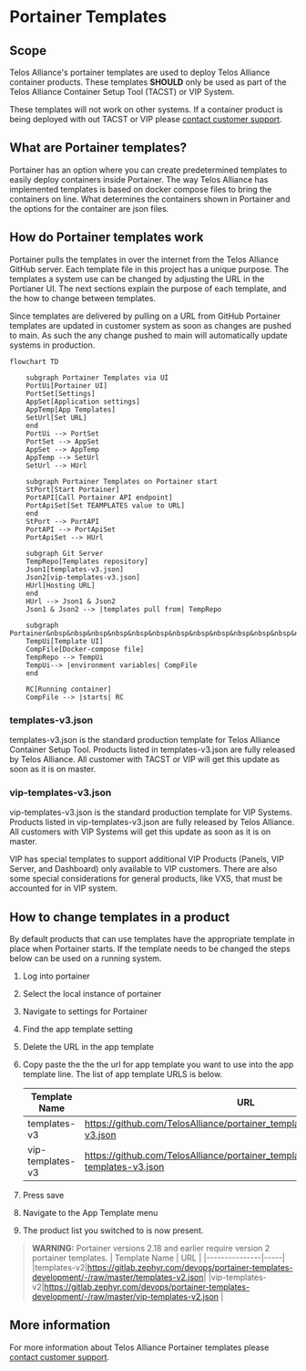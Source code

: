 # Portainer Templates

## Scope

Telos Alliance's portainer templates are used to deploy Telos Alliance container products. These templates **SHOULD** only be used as part of the Telos Alliance Container Setup Tool (TACST) or VIP System.

These templates will not work on other systems. If a container product is being deployed with out TACST or VIP please [contact customer support](https://www.telosalliance.com/support-request).

## What are Portainer templates?

Portainer has an option where you can create predetermined templates to easily deploy containers inside Portainer. The way Telos Alliance has implemented templates is based on docker compose files to bring the containers on line. What determines the containers shown in Portainer and the options for the container are json files.

## How do Portainer templates work

Portainer pulls the templates in over the internet from the Telos Alliance GitHub server. Each template file in this project has a unique purpose. The templates a system use can be changed by adjusting the URL in the Portianer UI. The next sections explain the purpose of each template, and the how to change between templates.

Since templates are delivered by pulling on a URL from GitHub Portainer templates are updated in customer system as soon as changes are pushed to main. As such the any change pushed to main will automatically update systems in production.

```mermaid
flowchart TD

    subgraph Portainer Templates via UI
    PortUi[Portainer UI]
    PortSet[Settings]
    AppSet[Application settings]
    AppTemp[App Templates]
    SetUrl[Set URL]
    end
    PortUi --> PortSet
    PortSet --> AppSet
    AppSet --> AppTemp
    AppTemp --> SetUrl
    SetUrl --> HUrl

    subgraph Portainer Templates on Portainer start
    StPort[Start Portainer]
    PortAPI[Call Portainer API endpoint]
    PortApiSet[Set TEAMPLATES value to URL]
    end
    StPort --> PortAPI
    PortAPI --> PortApiSet
    PortApiSet --> HUrl

    subgraph Git Server
    TempRepo[Templates repository]
    Json1[templates-v3.json]
    Json2[vip-templates-v3.json] 
    HUrl[Hosting URL]
    end
    HUrl --> Json1 & Json2 
    Json1 & Json2 --> |templates pull from| TempRepo

    subgraph Portainer&nbsp&nbsp&nbsp&nbsp&nbsp&nbsp&nbsp&nbsp&nbsp&nbsp&nbsp&nbsp&nbsp&nbsp&nbsp&nbsp&nbsp&nbsp&nbsp&nbsp&nbsp
    TempUi[Template UI]
    CompFile[Docker-compose file]
    TempRepo --> TempUi
    TempUi--> |environment variables| CompFile
    end

    RC[Running container]
    CompFile --> |starts| RC
```

### templates-v3.json

templates-v3.json is the standard production template for Telos Alliance Container Setup Tool. Products listed in templates-v3.json are fully released by Telos Alliance. All customer with TACST or VIP will get this update as soon as it is on master.

### vip-templates-v3.json

vip-templates-v3.json is the standard production template for VIP Systems. Products listed in vip-templates-v3.json are fully released by Telos Alliance. All customers with VIP Systems will get this update as soon as it is on master.

VIP has special templates to support additional VIP Products (Panels, VIP Server, and Dashboard) only available to VIP customers. There are also some special considerations for general products, like VXS, that must be accounted for in VIP system.

## How to change templates in a product

By default products that can use templates have the appropriate template in place when Portainer starts. If the template needs to be changed the steps below can be used on a running system.

1. Log into portainer
1. Select the local instance of portainer
1. Navigate to settings for Portainer
1. Find the app template setting
1. Delete the URL in the app template
1. Copy paste the the the url for app template you want to use into the app template line. The list of app template URLS is below.

    | Template Name | URL |
    |---------------|-----|
    |templates-v3|<https://github.com/TelosAlliance/portainer_templates/raw/main/templates-v3.json>|
    |vip-templates-v3|<https://github.com/TelosAlliance/portainer_templates/raw/main/vip-templates-v3.json> |

1. Press save
1. Navigate to the App Template menu
1. The product list you switched to is now present.

> **WARNING:** Portainer versions 2.18 and earlier require version 2 portainer templates.
>| Template Name | URL |
>|---------------|-----|
>|templates-v2|<https://gitlab.zephyr.com/devops/portainer-templates-development/-/raw/master/templates-v2.json>|
>|vip-templates-v2|<https://gitlab.zephyr.com/devops/portainer-templates-development/-/raw/master/vip-templates-v2.json> |

## More information

For more information about Telos Alliance Portainer templates please [contact customer support](https://www.telosalliance.com/support-request).